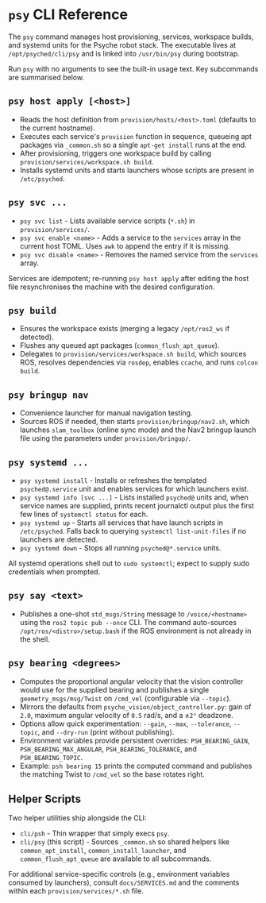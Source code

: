 # `psy` CLI Reference

The `psy` command manages host provisioning, services, workspace builds, and
systemd units for the Psyche robot stack. The executable lives at `/opt/psyched/cli/psy`
and is linked into `/usr/bin/psy` during bootstrap.

Run `psy` with no arguments to see the built-in usage text. Key subcommands are
summarised below.

## `psy host apply [<host>]`
- Reads the host definition from `provision/hosts/<host>.toml` (defaults to the
  current hostname).
- Executes each service's `provision` function in sequence, queueing apt packages
  via `_common.sh` so a single `apt-get install` runs at the end.
- After provisioning, triggers one workspace build by calling
  `provision/services/workspace.sh build`.
- Installs systemd units and starts launchers whose scripts are present in
  `/etc/psyched`.

## `psy svc ...`
- `psy svc list` - Lists available service scripts (`*.sh`) in
  `provision/services/`.
- `psy svc enable <name>` - Adds a service to the `services` array in the
  current host TOML. Uses `awk` to append the entry if it is missing.
- `psy svc disable <name>` - Removes the named service from the `services` array.

Services are idempotent; re-running `psy host apply` after editing the host file
resynchronises the machine with the desired configuration.

## `psy build`
- Ensures the workspace exists (merging a legacy `/opt/ros2_ws` if detected).
- Flushes any queued apt packages (`common_flush_apt_queue`).
- Delegates to `provision/services/workspace.sh build`, which sources ROS,
  resolves dependencies via `rosdep`, enables `ccache`, and runs `colcon build`.

## `psy bringup nav`
- Convenience launcher for manual navigation testing.
- Sources ROS if needed, then starts `provision/bringup/nav2.sh`, which launches
  `slam_toolbox` (online sync mode) and the Nav2 bringup launch file using the
  parameters under `provision/bringup/`.

## `psy systemd ...`
- `psy systemd install` - Installs or refreshes the templated `psyched@.service`
  unit and enables services for which launchers exist.
- `psy systemd info [svc ...]` - Lists installed `psyched@` units and, when
  service names are supplied, prints recent journalctl output plus the first few
  lines of `systemctl status` for each.
- `psy systemd up` - Starts all services that have launch scripts in
  `/etc/psyched`. Falls back to querying `systemctl list-unit-files` if no
  launchers are detected.
- `psy systemd down` - Stops all running `psyched@*.service` units.

All systemd operations shell out to `sudo systemctl`; expect to supply sudo
credentials when prompted.

## `psy say <text>`
- Publishes a one-shot `std_msgs/String` message to `/voice/<hostname>` using the
  `ros2 topic pub --once` CLI. The command auto-sources `/opt/ros/<distro>/setup.bash`
  if the ROS environment is not already in the shell.

## `psy bearing <degrees>`
- Computes the proportional angular velocity that the vision controller would use
  for the supplied bearing and publishes a single `geometry_msgs/msg/Twist` on
  `/cmd_vel` (configurable via `--topic`).
- Mirrors the defaults from `psyche_vision/object_controller.py`:
  gain of `2.0`, maximum angular velocity of `0.5` rad/s, and a ±`2°` deadzone.
- Options allow quick experimentation: `--gain`, `--max`, `--tolerance`,
  `--topic`, and `--dry-run` (print without publishing).
- Environment variables provide persistent overrides:
  `PSH_BEARING_GAIN`, `PSH_BEARING_MAX_ANGULAR`, `PSH_BEARING_TOLERANCE`, and
  `PSH_BEARING_TOPIC`.
- Example: `psh bearing 15` prints the computed command and publishes the
  matching Twist to `/cmd_vel` so the base rotates right.

## Helper Scripts

Two helper utilities ship alongside the CLI:

- `cli/psh` - Thin wrapper that simply execs `psy`.
- `cli/psy` (this script) - Sources `_common.sh` so shared helpers like
  `common_apt_install`, `common_install_launcher`, and `common_flush_apt_queue`
  are available to all subcommands.

For additional service-specific controls (e.g., environment variables consumed
by launchers), consult `docs/SERVICES.md` and the comments within each
`provision/services/*.sh` file.
